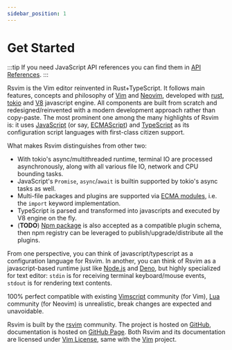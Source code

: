 ```yaml
---
sidebar_position: 1
---
```


# Get Started

:::tip
If you need JavaScript API references you can find them in [API References](/docs/api/introduction).
:::

Rsvim is the Vim editor reinvented in Rust+TypeScript. It follows main features, concepts and philosophy of [Vim](https://www.vim.org/) and [Neovim](https://neovim.io/), developed with [rust](https://www.rust-lang.org/), [tokio](https://tokio.rs/) and [V8](https://v8.dev/) javascript engine. All components are built from scratch and redesigned/reinvented with a modern development approach rather than copy-paste. The most prominent one among the many highlights of Rsvim is: it uses [JavaScript](https://developer.mozilla.org/en-US/docs/Web/JavaScript) (or say, [ECMAScript](https://developer.mozilla.org/en-US/docs/Glossary/ECMAScript)) and [TypeScript](https://www.typescriptlang.org/) as its configuration script languages with first-class citizen support.

What makes Rsvim distinguishes from other two:

- With tokio's async/multithreaded runtime, terminal IO are processed asynchronously, along with all various file IO, network and CPU bounding tasks.
- JavaScript's `Promise`, `async`/`await` is builtin supported by tokio's async tasks as well.
- Multi-file packages and plugins are supported via [ECMA modules](https://tc39.es/ecma262/multipage/ecmascript-language-scripts-and-modules.html), i.e. the `import` keyword implementation.
- TypeScript is parsed and transformed into javascripts and executed by V8 engine on the fly.
- (**TODO**) [Npm package](https://www.npmjs.com/) is also accepted as a compatible plugin schema, then npm registry can be leveraged to publish/upgrade/distribute all the plugins.

From one perspective, you can think of javascript/typescript as a configuration language for Rsvim. In another, you can think of Rsvim as a javascript-based runtime just like [Node.js](https://nodejs.org/) and [Deno](https://deno.com/), but highly specialized for text editor: `stdin` is for receiving terminal keyboard/mouse events, `stdout` is for rendering text contents.

100% perfect compatible with existing [Vimscript](https://en.wikipedia.org/wiki/Vimscript) community (for Vim), [Lua](https://neovim.io/doc/user/lua.html) community (for Neovim) is unrealistic, break changes are expected and unavoidable.

Rsvim is built by the [rsvim](https://github.com/rsvim) community. The project is hosted on [GitHub](https://github.com/rsvim/rsvim), documentation is hosted on [GitHub Page](https://rsvim.github.io/). Both Rsvim and its documentation are licensed under [Vim License](https://github.com/rsvim/rsvim/blob/main/LICENSE.txt), same with the [Vim](https://github.com/vim/vim) project.
